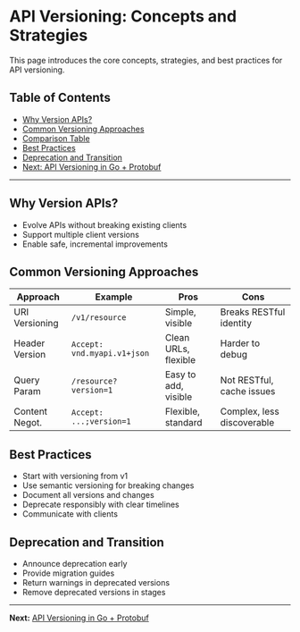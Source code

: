 # API Versioning: Concepts and Strategies

This page introduces the core concepts, strategies, and best practices for API versioning.

## Table of Contents
- [Why Version APIs?](#why-version-apis)
- [Common Versioning Approaches](#common-versioning-approaches)
- [Comparison Table](#comparison-table)
- [Best Practices](#best-practices)
- [Deprecation and Transition](#deprecation-and-transition)
- [Next: API Versioning in Go + Protobuf](./go_protobuf.md)

---

## Why Version APIs?
- Evolve APIs without breaking existing clients
- Support multiple client versions
- Enable safe, incremental improvements

## Common Versioning Approaches

| Approach         | Example                        | Pros                        | Cons                        |
|-----------------|--------------------------------|-----------------------------|-----------------------------|
| URI Versioning  | `/v1/resource`                 | Simple, visible             | Breaks RESTful identity     |
| Header Version  | `Accept: vnd.myapi.v1+json`    | Clean URLs, flexible        | Harder to debug             |
| Query Param     | `/resource?version=1`          | Easy to add, visible        | Not RESTful, cache issues   |
| Content Negot.  | `Accept: ...;version=1`        | Flexible, standard          | Complex, less discoverable  |

## Best Practices
- Start with versioning from v1
- Use semantic versioning for breaking changes
- Document all versions and changes
- Deprecate responsibly with clear timelines
- Communicate with clients

## Deprecation and Transition
- Announce deprecation early
- Provide migration guides
- Return warnings in deprecated versions
- Remove deprecated versions in stages

---
**Next:** [API Versioning in Go + Protobuf](./go_protobuf.md)
